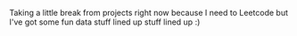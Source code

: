 Taking a little break from projects right now because I need to Leetcode but I've got some fun data stuff lined up stuff lined up :)
